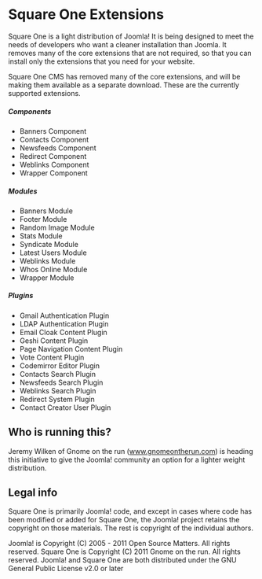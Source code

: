 # Square One Extensions

Square One is a light distribution of Joomla! It is being designed to meet the needs of developers who want a cleaner installation than Joomla. It removes many of the core extensions that are not required, so that you can install only the extensions that you need for your website.

Square One CMS has removed many of the core extensions, and will be making them available as a separate download. These are the currently supported extensions.

##### Components
 * Banners Component
 * Contacts Component
 * Newsfeeds Component
 * Redirect Component
 * Weblinks Component
 * Wrapper Component

##### Modules
 * Banners Module
 * Footer Module
 * Random Image Module
 * Stats Module
 * Syndicate Module
 * Latest Users Module
 * Weblinks Module
 * Whos Online Module
 * Wrapper Module
 
##### Plugins
 * Gmail Authentication Plugin
 * LDAP Authentication Plugin
 * Email Cloak Content Plugin
 * Geshi Content Plugin
 * Page Navigation Content Plugin
 * Vote Content Plugin
 * Codemirror Editor Plugin
 * Contacts Search Plugin
 * Newsfeeds Search Plugin
 * Weblinks Search Plugin
 * Redirect System Plugin
 * Contact Creator User Plugin

## Who is running this?

Jeremy Wilken of Gnome on the run (www.gnomeontherun.com) is heading this initiative to give the Joomla! community an option for a lighter weight distribution.

## Legal info

Square One is primarily Joomla! code, and except in cases where code has been modified or added for Square One, the Joomla! project retains the copyright on those materials. The rest is copyright of the individual authors.

Joomla! is Copyright (C) 2005 - 2011 Open Source Matters. All rights reserved.
Square One is Copyright (C) 2011 Gnome on the run. All rights reserved.
Joomla! and Square One are both distributed under the GNU General Public License v2.0 or later